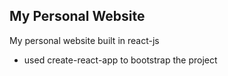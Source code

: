 ## My Personal Website

My personal website built in react-js

- used create-react-app to bootstrap the project